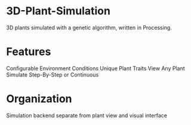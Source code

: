 # 3D-Plant-Simulation

3D plants simulated with a genetic algorithm, written in Processing.

# Features
Configurable Environment Conditions
Unique Plant Traits
View Any Plant
Simulate Step-By-Step or Continuous

# Organization
Simulation backend separate from plant view and visual interface

